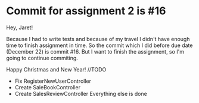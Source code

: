 <h1>Commit for assignment 2 is #16</h1>
<p>Hey, Jaret!</p>
<p>Because I had to write tests and because of my travel I didn't have enough time to finish assignment in time. So the commit which I did before due date (December 22) is commit #16. But I want to finish the assignment, so I'm going to continue commiting. 

Happy Christmas and New Year!
//TODO
- Fix RegisterNewUserController
- Create SaleBookController
- Create SalesReviewController
Everything else is done
</p>